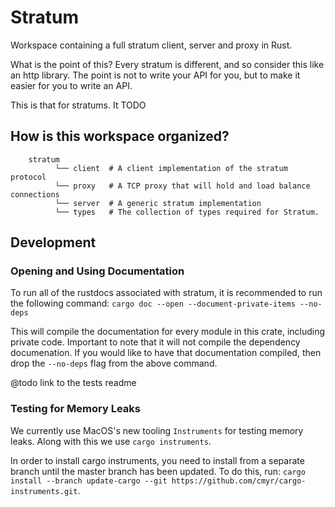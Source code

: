 # Stratum
Workspace containing a full stratum client, server and proxy in Rust.

What is the point of this?
Every stratum is different, and so consider this like an http library. The point is not to write your API for you, but to make it easier for you to write an API. 

This is that for stratums. It TODO

## How is this workspace organized?
```
    stratum
          └── client  # A client implementation of the stratum protocol
          └── proxy   # A TCP proxy that will hold and load balance connections
          └── server  # A generic stratum implementation 
          └── types   # The collection of types required for Stratum.
```

## Development

### Opening and Using Documentation

To run all of the rustdocs associated with stratum, it is recommended to run the following command:
`cargo doc --open --document-private-items --no-deps`

This will compile the documentation for every module in this crate, including private code. Important to note that it will not
compile the dependency documenation. If you would like to have that documentation compiled, then drop the `--no-deps` flag from the above 
command.

@todo link to the tests readme
### Testing for Memory Leaks

We currently use MacOS's new tooling `Instruments` for testing memory leaks. Along with this we use `cargo instruments`.

In order to install cargo instruments, you need to install from a separate branch until the master branch has been updated. To do this, run: `cargo install --branch update-cargo --git https://github.com/cmyr/cargo-instruments.git`.
